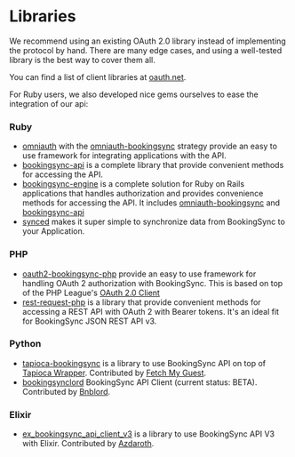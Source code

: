 # Libraries

We recommend using an existing OAuth 2.0 library instead of implementing
the protocol by hand. There are many edge cases, and using a well-tested
library is the best way to cover them all.

You can find a list of client libraries at [oauth.net](https://oauth.net/code).

For Ruby users, we also developed nice gems ourselves to ease the integration of our api:

### Ruby

* [omniauth](https://github.com/intridea/omniauth) with the
  [omniauth-bookingsync](https://github.com/bookingsync/omniauth-bookingsync)
  strategy provide an easy to use framework for integrating applications
  with the API.
* [bookingsync-api](https://github.com/BookingSync/bookingsync-api)
  is a complete library that provide convenient methods for accessing the API.
* [bookingsync-engine](https://github.com/BookingSync/bookingsync-engine)
  is a complete solution for Ruby on Rails applications that handles
  authorization and provides convenience methods for accessing the API.
  It includes [omniauth-bookingsync](https://github.com/bookingsync/omniauth-bookingsync)
  and [bookingsync-api](https://github.com/BookingSync/bookingsync-api)
* [synced](https://github.com/BookingSync/synced)
  makes it super simple to synchronize data from BookingSync to your Application.

### PHP

* [oauth2-bookingsync-php](https://github.com/BookingSync/oauth2-bookingsync-php) provide an easy to use framework for handling OAuth 2 authorization with BookingSync. This is based on top of the PHP League's [OAuth 2.0 Client](https://github.com/thephpleague/oauth2-client)
* [rest-request-php](https://github.com/BookingSync/rest-request-php) is a library that provide convenient methods for accessing a REST API with OAuth 2 with Bearer tokens. It's an ideal fit for BookingSync JSON REST API v3.

### Python

* [tapioca-bookingsync](https://github.com/PaoloC68/tapioca-bookingsync) is a library to use BookingSync API on top of [Tapioca Wrapper](https://github.com/vintasoftware/tapioca-wrapper). Contributed by [Fetch My Guest](http://www.fetchmyguest.com/).
* [bookingsynclord](https://github.com/BNBLORD/bookingsynclord) BookingSync API Client (current status: BETA). Contributed by [Bnblord](https://www.bnblord.com).

### Elixir

* [ex_bookingsync_api_client_v3](https://github.com/Azdaroth/ex_bookingsync_api_client_v3) is a library to use BookingSync API V3 with Elixir. Contributed by [Azdaroth](https://github.com/Azdaroth).
